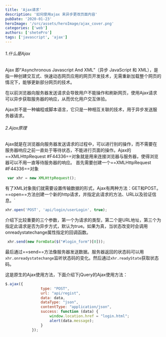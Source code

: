 ```yaml
---
title: 'Ajax请求'
description: '如何使用ajax 来异步更改页面内容'
pubDate: '2020-01-23'
heroImage: '/src/assets/heroImage/ajax_cover.png'
categories: ['web']
authors: ['shetePro']
tags: ['javascript', 'ajax']
---
```


###### 1.什么是Ajax

Ajax 即“Asynchronous Javascript And XML”（异步 JavaScript 和 XML），是指一种创建交互式、快速动态网页应用的网页开发技术，无需重新加载整个网页的情况下，能够更新部分网页的技术。<!--more-->

在以前浏览器向服务器发送请求会导致用户不能操作和刷新网页，使用Ajax请求可以异步获取服务器的响应，从而优化用户交互体验。

Ajax并不是一种编程或脚本语言，它只是一种相互关联的技术，用于异步发送服务器请求。

###### 2.Ajax原理
Ajax就是在浏览器向服务器发送请求的过程中，可以进行别的操作，而不需要在服务器响应之前一直处于等待状态，不能进行页面的操作。Ajax的==XMLHttpRequest #F44336==对象就是用来连接浏览器与服务器，使得浏览器可以不用一直等待服务器的响应。
首先需要创建一个==XMLHttpRequest #F44336==对象
``` javascript
 var xhr = new XMLHttpRequest();
```
有了XML对象我们就需要设置传输数据的形式，Ajax有两种方法：GET和POST。
==open==方法创建一个新的http请求，并指定此请求的方法、URL以及验证信息。`

``` javascript
xhr.open('POST', 'api/login/userLogin', true);
```
介绍下比较重要的三个参数，第一个为请求的类型，第二个是URL地址，第三个为指定此请求是否为异步方式，默认为true。如果为真，当状态改变时会调用onreadystatechange属性指定的回调函数。

``` javascript
 xhr.send(new FormData($("#login_form")[0]));
 ```
 最后通过==send==方法像服务器发送数据。服务器返回的状态码可以用`xhr.onreadystatechange`监听状态码的变化。然后通过`xhr.readyState`获取状态码。
 
这是原生的Ajax使用方法，下面介绍下jQuery的Ajax使用方法：

``` javascript
$.ajax({
                type: "POST",
                url: "api/regist",
                data: data,
                dataType: "json",
                contentType: "application/json",
                success: function (data) {
                    window.location.href = "login.html";
                    alert(data.message);
                }
            });
```
